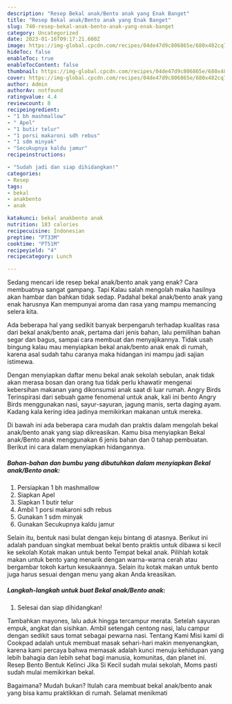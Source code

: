```yaml
---
description: "Resep Bekal anak/Bento anak yang Enak Banget"
title: "Resep Bekal anak/Bento anak yang Enak Banget"
slug: 740-resep-bekal-anak-bento-anak-yang-enak-banget
category: Uncategorized
date: 2023-01-16T09:17:21.600Z
image: https://img-global.cpcdn.com/recipes/04de47d9c806865e/680x482cq70/bekal-anakbento-anak-foto-resep-utama.jpg
hideToc: false
enableToc: true
enableTocContent: false
thumbnail: https://img-global.cpcdn.com/recipes/04de47d9c806865e/680x482cq70/bekal-anakbento-anak-foto-resep-utama.jpg
cover: https://img-global.cpcdn.com/recipes/04de47d9c806865e/680x482cq70/bekal-anakbento-anak-foto-resep-utama.jpg
author: Admin
authorAv: notfound
ratingvalue: 4.4
reviewcount: 8
recipeingredient:
- "1 bh mashmallow"
- " Apel"
- "1 butir telur"
- "1 porsi makaroni sdh rebus"
- "1 sdm minyak"
- "Secukupnya kaldu jamur"
recipeinstructions:

- "Sudah jadi dan siap dihidangkan!"
categories:
- Resep
tags:
- bekal
- anakbento
- anak

katakunci: bekal anakbento anak 
nutrition: 183 calories
recipecuisine: Indonesian
preptime: "PT33M"
cooktime: "PT51M"
recipeyield: "4"
recipecategory: Lunch

---
```



Sedang mencari ide resep bekal anak/bento anak yang enak? Cara membuatnya sangat gampang. Tapi Kalau salah mengolah maka hasilnya akan hambar dan bahkan tidak sedap. Padahal bekal anak/bento anak yang enak harusnya Kan mempunyai aroma dan rasa yang mampu memancing selera kita.


Ada beberapa hal yang sedikit banyak berpengaruh terhadap kualitas rasa dari bekal anak/bento anak, pertama dari jenis bahan, lalu pemilihan bahan segar dan bagus, sampai cara membuat dan menyajikannya. Tidak usah bingung kalau mau menyiapkan bekal anak/bento anak enak di rumah, karena asal sudah tahu caranya maka hidangan ini mampu jadi sajian istimewa.

Dengan menyiapkan daftar menu bekal anak sekolah sebulan, anak tidak akan merasa bosan dan orang tua tidak perlu khawatir mengenai kebersihan makanan yang dikonsumsi anak saat di luar rumah. Angry Birds Terinspirasi dari sebuah game fenomenal untuk anak, kali ini bento Angry Birds menggunakan nasi, sayur-sayuran, jagung manis, serta daging ayam. Kadang kala kering idea jadinya memikirkan makanan untuk mereka.


Di bawah ini ada beberapa cara mudah dan praktis dalam mengolah bekal anak/bento anak yang siap dikreasikan. Kamu bisa menyiapkan Bekal anak/Bento anak menggunakan 6 jenis bahan dan 0 tahap pembuatan. Berikut ini cara dalam menyiapkan hidangannya.

<!--inarticleads1-->

##### Bahan-bahan dan bumbu yang dibutuhkan dalam menyiapkan Bekal anak/Bento anak:

1. Persiapkan 1 bh mashmallow
1. Siapkan  Apel
1. Siapkan 1 butir telur
1. Ambil 1 porsi makaroni sdh rebus
1. Gunakan 1 sdm minyak
1. Gunakan Secukupnya kaldu jamur


Selain itu, bentuk nasi bulat dengan keju bintang di atasnya. Berikut ini adalah panduan singkat membuat bekal bento praktis untuk dibawa si kecil ke sekolah Kotak makan untuk bento Tempat bekal anak. Pilihlah kotak makan untuk bento yang menarik dengan warna-warna cerah atau bergambar tokoh kartun kesukaannya. Selain itu kotak makan untuk bento juga harus sesuai dengan menu yang akan Anda kreasikan. 

<!--inarticleads2-->

##### Langkah-langkah untuk buat Bekal anak/Bento anak:


1. Selesai dan siap dihidangkan!

Tambahkan mayones, lalu aduk hingga tercampur merata. Setelah sayuran empuk, angkat dan sisihkan. Ambil setengah centong nasi, lalu campur dengan sedikit saus tomat sebagai pewarna nasi. Tentang Kami Misi kami di Cookpad adalah untuk membuat masak sehari-hari makin menyenangkan, karena kami percaya bahwa memasak adalah kunci menuju kehidupan yang lebih bahagia dan lebih sehat bagi manusia, komunitas, dan planet ini. Resep Bento Bentuk Kelinci Jika Si Kecil sudah mulai sekolah, Moms pasti sudah mulai memikirkan bekal. 

Bagaimana? Mudah bukan? Itulah cara membuat bekal anak/bento anak yang bisa kamu praktikkan di rumah. Selamat menikmati
